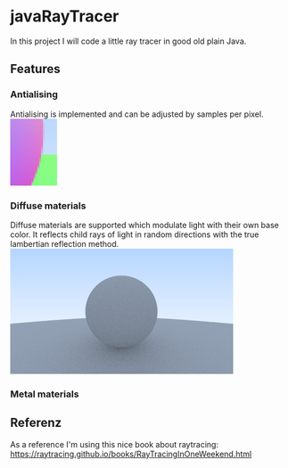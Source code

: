 # javaRayTracer

In this project I will code a little ray tracer in good old plain Java.

## Features
### Antialising
Antialising is implemented and can be adjusted by samples per pixel.\
![Antialising!](docs/antialising.png)

### Diffuse materials
Diffuse materials are supported which modulate light with their own base color. It reflects child rays of light in random directions with the true lambertian reflection method.\
![Diffuse Material!](docs/diffusemat.png)

### Metal materials

## Referenz
As a reference I'm using this nice book about raytracing: https://raytracing.github.io/books/RayTracingInOneWeekend.html
